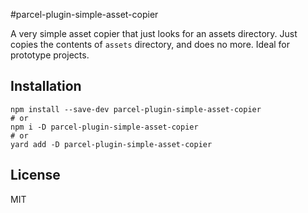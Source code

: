 #parcel-plugin-simple-asset-copier

A very simple asset copier that just looks for an assets directory. Just copies the contents of `assets` directory, and does no more. Ideal for prototype projects.

## Installation

```
npm install --save-dev parcel-plugin-simple-asset-copier
# or
npm i -D parcel-plugin-simple-asset-copier
# or
yard add -D parcel-plugin-simple-asset-copier
```

## License

MIT